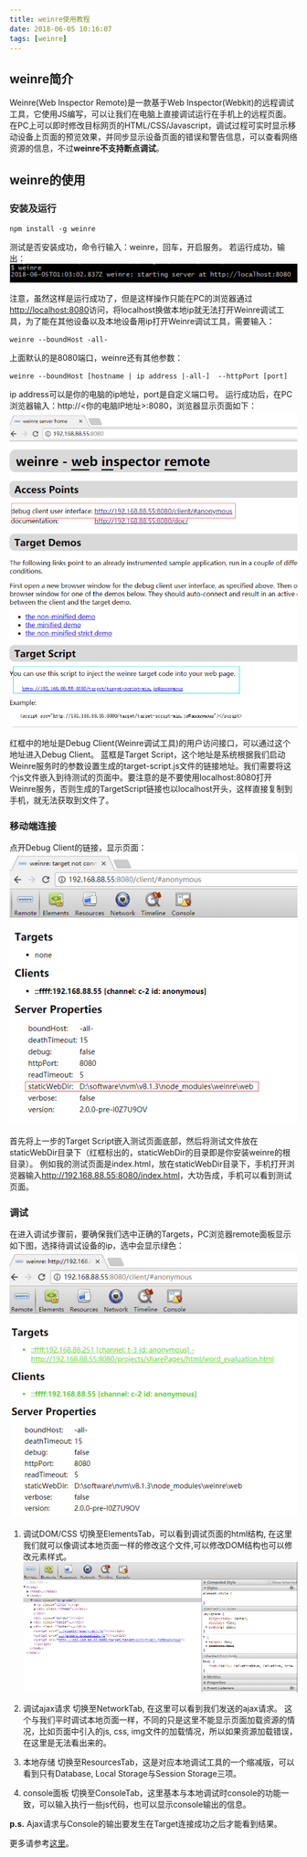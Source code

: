 ```yaml
---
title: weinre使用教程
date: 2018-06-05 10:16:07
tags: [weinre]
---
```

## weinre简介

Weinre(Web Inspector Remote)是一款基于Web Inspector(Webkit)的远程调试工具，它使用JS编写，可以让我们在电脑上直接调试运行在手机上的远程页面。
在PC上可以即时修改目标网页的HTML/CSS/Javascript，调试过程可实时显示移动设备上页面的预览效果，并同步显示设备页面的错误和警告信息，可以查看网络资源的信息，不过**weinre不支持断点调试**。

## weinre的使用

### 安装及运行
	npm install -g weinre

测试是否安装成功，命令行输入：weinre，回车，开启服务。
若运行成功，输出：
![运行成功](weinre-tutorial/success.png)

注意，虽然这样是运行成功了，但是这样操作只能在PC的浏览器通过<http://localhost:8080>访问，将localhost换做本地ip就无法打开Weinre调试工具，为了能在其他设备以及本地设备用ip打开Weinre调试工具，需要输入：
			
	weinre --boundHost -all-

上面默认的是8080端口，weinre还有其他参数：	

	weinre --boundHost [hostname | ip address |-all-]  --httpPort [port]

ip address可以是你的电脑的ip地址，port是自定义端口号。
运行成功后，在PC浏览器输入：http://&lt;你的电脑IP地址&gt;:8080，浏览器显示页面如下：
<img src="/weinre-tutorial/home.png" alt="运行页面" style="width: 600px">

红框中的地址是Debug Client(Weinre调试工具)的用户访问接口，可以通过这个地址进入Debug Client。
蓝框是Target Script，这个地址是系统根据我们启动Weinre服务时的参数设置生成的target-script.js文件的链接地址。我们需要将这个js文件嵌入到待测试的页面中。要注意的是不要使用localhost:8080打开Weinre服务，否则生成的TargetScript链接也以localhost开头，这样直接复制到手机，就无法获取到文件了。

### 移动端连接
点开Debug Client的链接，显示页面：
![remote](weinre-tutorial/remote.png)

首先将上一步的Target Script嵌入测试页面底部，然后将测试文件放在staticWebDir目录下（红框标出的，staticWebDir的目录即是你安装weinre的根目录）。
例如我的测试页面是index.html，放在staticWebDir目录下，手机打开浏览器输入<http://192.168.88.55:8080/index.html>，大功告成，手机可以看到测试页面。

### 调试
在进入调试步骤前，要确保我们选中正确的Targets，PC浏览器remote面板显示如下图，选择待调试设备的ip，选中会显示绿色：
![remote-success](weinre-tutorial/remote-success.png)

1. 调试DOM/CSS
切换至ElementsTab，可以看到调试页面的html结构, 在这里我们就可以像调试本地页面一样的修改这个文件,可以修改DOM结构也可以修改元素样式。
![elements](weinre-tutorial/elements.png)

2. 调试ajax请求
切换至NetworkTab, 在这里可以看到我们发送的ajax请求。
这个与我们平时调试本地页面一样，不同的只是这里不能显示页面加载资源的情况，比如页面中引入的js, css, img文件的加载情况，所以如果资源加载错误， 在这里是无法看出来的。 

3. 本地存储
切换至ResourcesTab，这是对应本地调试工具的一个缩减版，可以看到只有Database, Local Storage与Session Storage三项。

4. console面板
切换至ConsoleTab，这里基本与本地调试时console的功能一致，可以输入执行一些js代码，也可以显示console输出的信息。

**p.s.** Ajax请求与Console的输出要发生在Target连接成功之后才能看到结果。

更多请参考[这里](https://github.com/nupthale/weinre)。